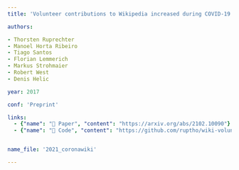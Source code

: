```yaml
---
title: 'Volunteer contributions to Wikipedia increased during COVID-19 mobility restrictions'

authors:

- Thorsten Ruprechter
- Manoel Horta Ribeiro
- Tiago Santos
- Florian Lemmerich
- Markus Strohmaier
- Robert West
- Denis Helic

year: 2017

conf: 'Preprint'

links:
  - {"name": "📜 Paper", "content": "https://arxiv.org/abs/2102.10090"}
  - {"name": "🔗️ Code", "content": "https://github.com/ruptho/wiki-volunteers-covid"}


name_file: '2021_coronawiki'

---
```

